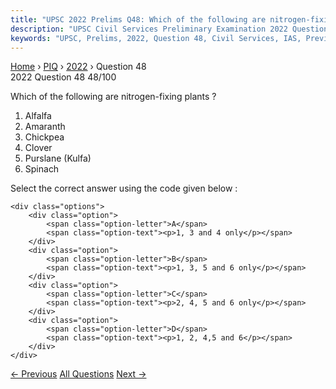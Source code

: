 ```yaml
---
title: "UPSC 2022 Prelims Q48: Which of the following are nitrogen-fixing plants ?   1. Alf..."
description: "UPSC Civil Services Preliminary Examination 2022 Question 48 with options and answer"
keywords: "UPSC, Prelims, 2022, Question 48, Civil Services, IAS, Previous Year Questions"
---
```


<nav class="breadcrumb">
    <a href="../../">Home</a>
    <span>›</span>
    <a href="../">PIQ</a>
    <span>›</span>
    <a href="./">2022</a>
    <span>›</span>
    <span>Question 48</span>
</nav>

<div class="question-header">
    <div class="question-meta">
        <span class="year-badge">2022</span>
        <span class="question-number">Question 48</span>
        <span class="progress">48/100</span>
    </div>
    <div class="progress-bar">
        <div class="progress-fill" style="width: 48.0%"></div>
    </div>
</div>

<div class="question-content">
    <div class="question-text">
        <p>Which of the following are nitrogen-fixing plants ?</p>
<ol>
<li>Alfalfa</li>
<li>Amaranth</li>
<li>Chickpea</li>
<li>Clover</li>
<li>Purslane (Kulfa)</li>
<li>Spinach</li>
</ol>
<p>Select the correct answer using the code given below :</p>
    </div>
    
    <div class="options">
        <div class="option">
            <span class="option-letter">A</span>
            <span class="option-text"><p>1, 3 and 4 only</p></span>
        </div>
        <div class="option">
            <span class="option-letter">B</span>
            <span class="option-text"><p>1, 3, 5 and 6 only</p></span>
        </div>
        <div class="option">
            <span class="option-letter">C</span>
            <span class="option-text"><p>2, 4, 5 and 6 only</p></span>
        </div>
        <div class="option">
            <span class="option-letter">D</span>
            <span class="option-text"><p>1, 2, 4,5 and 6</p></span>
        </div>
    </div>
</div>

<div class="question-nav">
    <a href="../q047-which-of-the-following-is-not-a-bird/" class="nav-btn prev">← Previous</a>
    <a href="../" class="nav-btn center">All Questions</a>
    <a href="../q049-biorock-technology-is-talked-about-in-which-one-of/" class="nav-btn next">Next →</a>
</div>
